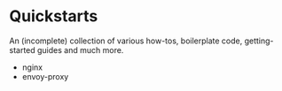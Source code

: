 # Quickstarts

An (incomplete) collection of various how-tos, boilerplate code, getting-started guides and much more.

- nginx
- envoy-proxy
